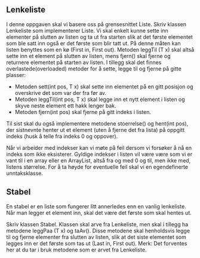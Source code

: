 ## Lenkeliste
I denne oppgaven skal vi basere oss på grensesnittet Liste<T>. Skriv klassen Lenkeliste<T> som implementerer Liste<T>. Vi skal enkelt kunne sette inn elementer på slutten av listen og ta ut fra starten slik at det første elementet som ble satt inn
også er det første som blir tatt ut. På denne måten kan listen benyttes som en kø (First in, First out). Metoden leggTil (T x) skal altså sette inn et element på slutten av listen, mens fjern() skal fjerne og returnere elementet på starten av listen. I tillegg skal det finnes overlastede(overloaded) metoder for å sette, legge til og fjerne på gitte plasser:

* Metoden sett(int pos, T x) skal sette inn elementet på en gitt posisjon og overskrive det som var der fra før av.
* Metoden leggTil(int pos, T x) skal legge inn et nytt element i listen og skyve neste element ett hakk lenger bak.
* Metoden fjern(int pos) skal fjerne på gitt indeks i listen.

Til sist skal du også implementere metodene stoerrelse() og hent(int pos), der sistnevnte henter ut et element (uten å fjerne det fra lista) på oppgitt indeks (husk å telle fra indeks 0 og oppover).

Når vi arbeider med indekser kan vi møte på feil dersom vi forsøker å nå en indeks som ikke eksisterer. Gyldige indekser i listen vil være være som vi er vant til i en array eller en ArrayList, altså fra og med 0 og til, men ikke med, listens størrelse. For å ta høyde for eventuelle feil skal vi en egendefinerte unntaksklasse.

## Stabel
En stabel er en liste som fungerer litt annerledes enn en vanlig lenkeliste. Når man legger et element inn, skal det være det første som skal hentes ut.

Skriv klassen Stabel<T>. Klassen skal arve fra Lenkeliste<T>, men skal i tillegg ha metodene leggPaa (T x) og taAv(). Disse metodene skal henholdsvis legge til og fjerne elementer fra slutten av listen, slik at det siste elementet som legges inn er det første som tas ut (Last in, First out). Merk: Det forventes her at du tar i bruk metodene som er arvet fra Lenkeliste<T>.
